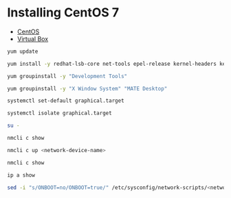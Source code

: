 # Installing CentOS 7

- [CentOS](https://www.centos.org)
- [Virtual Box](https://www.virtualbox.org)

````sh
yum update

yum install -y redhat-lsb-core net-tools epel-release kernel-headers kernel-devel

yum groupinstall -y "Development Tools"

yum groupinstall -y "X Window System" "MATE Desktop"

systemctl set-default graphical.target

systemctl isolate graphical.target

su -

nmcli c show

nmcli c up <network-device-name>

nmcli c show

ip a show

sed -i "s/ONBOOT=no/ONBOOT=true/" /etc/sysconfig/network-scripts/<network-device-name>
````

